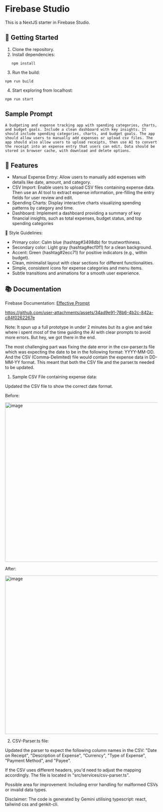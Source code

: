 # Firebase Studio

This is a NextJS starter in Firebase Studio.

## 🚀 Getting Started

1. Clone the repository.
2. Install dependencies:

```
   npm install
```

3. Run the build:

```
npm run build
```

4. Start exploring from localhost:

```
npm run start
```

## Sample Prompt

```
A budgeting and expense tracking app with spending categories, charts, and budget goals. Include a clean dashboard with key insights. It should include spending categories, charts, and budget goals. The app should allow users to manually add expenses or upload csv files. The app should also allow users to upload receipts, then use AI to convert the receipt into an expense entry that users can edit. Data should be stored in browser cache, with download and delete options.

```

## 🧩 Features

- Manual Expense Entry: Allow users to manually add expenses with details like date, amount, and category.
- CSV Import: Enable users to upload CSV files containing expense data.
Then use an AI tool to extract expense information, pre-filling the entry fields for user review and edit.
-  Spending Charts: Display interactive charts visualizing spending patterns by category and time.
-  Dashboard: Implement a dashboard providing a summary of key financial insights, such as total expenses, budget status, and top spending categories


🎨 Style Guidelines:

- Primary color: Calm blue (hashtag#3498db) for trustworthiness.
- Secondary color: Light gray (hashtag#ecf0f1) for a clean background.
- Accent: Green (hashtag#2ecc71) for positive indicators (e.g., within budget).
- Clean, minimalist layout with clear sections for different functionalities.
- Simple, consistent icons for expense categories and menu items.
- Subtle transitions and animations for a smooth user experience.

## 📚 Documentation
  
Firebase Documentation: [Effective Prompt](https://firebase.google.com/docs/studio/prompting?_gl=1*1x2p5c5*_up*MQ..*_ga*MTEzMDQ1MTcyOC4xNzQ0NDQ4MDMz*_ga_CW55HF8NVT*MTc0NDQ0ODAzMy4xLjAuMTc0NDQ0ODAzMy4wLjAuMA)



https://github.com/user-attachments/assets/34ad9e91-78b6-4b2c-842a-c84f0262267e


Note: It spun up a full prototype in under 2 minutes but its a give and take where i spent most of the time guiding the AI with clear prompts to avoid more errors. But hey, we got there in the end. 

The most challenging part was fixing the date error in the csv-parser.ts file which was expecting the date to be in the following format:  YYYY-MM-DD. And the CSV (Comma-Delimited) file would contain the expense data in DD-MM-YY format. This meant that both the CSV file and the parser.ts needed to be updated.  

1. Sample CSV File containing expense data:

Updated the CSV file to show the correct date format. 

Before:

<img width="526" alt="image" src="https://github.com/user-attachments/assets/95312d31-9407-4dd2-911a-47cab9939e0c" />


After:

<img width="523" alt="image" src="https://github.com/user-attachments/assets/1a7be1c1-b369-4703-96f7-551d35555260" />

2. CSV-Parser.ts file:

Updated the parser to expect the following column names in the CSV:
"Date on Receipt", "Description of Expense", "Currency", "Type of Expense", "Payment Method", and "Payee".

If the CSV uses different headers, you'd need to adjust the mapping accordingly. The file is located in "src/services/csv-parser.ts".  

Possible area for improvement: Including error handling for malformed CSVs or invalid data types. 

Disclaimer: The code is generated by Gemini utilising typescript: react, tailwind css and genkit-cli. 
